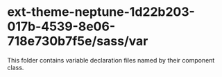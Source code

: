 # ext-theme-neptune-1d22b203-017b-4539-8e06-718e730b7f5e/sass/var

This folder contains variable declaration files named by their component class.
